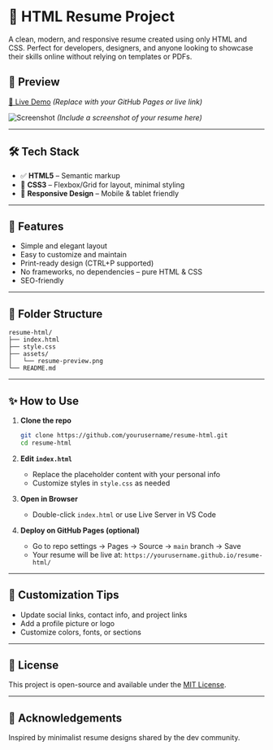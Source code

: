 # 🧾 HTML Resume Project

A clean, modern, and responsive resume created using only HTML and CSS. Perfect for developers, designers, and anyone looking to showcase their skills online without relying on templates or PDFs.

## 🚀 Preview 

[🔗 Live Demo](https://yourusername.github.io/resume-html/)
*(Replace with your GitHub Pages or live link)*

![Screenshot](assets/resume-preview.png)
*(Include a screenshot of your resume here)*

--- 

## 🛠️ Tech Stack

* ✅ **HTML5** – Semantic markup
* 🎨 **CSS3** – Flexbox/Grid for layout, minimal styling
* 📱 **Responsive Design** – Mobile & tablet friendly

---

## 📄 Features

* Simple and elegant layout
* Easy to customize and maintain
* Print-ready design (CTRL+P supported)
* No frameworks, no dependencies – pure HTML & CSS
* SEO-friendly

---

## 📁 Folder Structure

```
resume-html/
├── index.html
├── style.css
├── assets/
│   └── resume-preview.png
└── README.md
```

---

## ✨ How to Use

1. **Clone the repo**

   ```bash
   git clone https://github.com/yourusername/resume-html.git
   cd resume-html
   ```

2. **Edit `index.html`**

   * Replace the placeholder content with your personal info
   * Customize styles in `style.css` as needed

3. **Open in Browser**

   * Double-click `index.html` or use Live Server in VS Code

4. **Deploy on GitHub Pages (optional)**

   * Go to repo settings → Pages → Source → `main` branch → Save
   * Your resume will be live at: `https://yourusername.github.io/resume-html/`

---

## 📌 Customization Tips

* Update social links, contact info, and project links
* Add a profile picture or logo
* Customize colors, fonts, or sections

---

## 📃 License

This project is open-source and available under the [MIT License](LICENSE).

---

## 🙌 Acknowledgements

Inspired by minimalist resume designs shared by the dev community.

